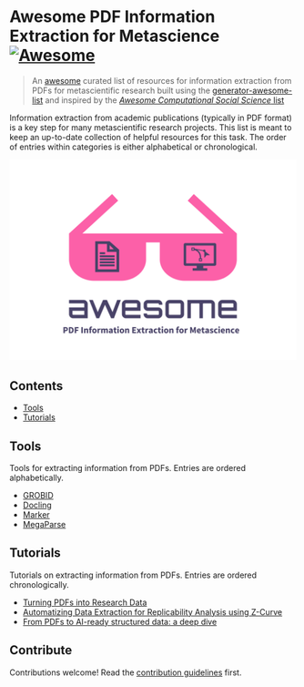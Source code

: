 # Awesome PDF Information Extraction for Metascience [![Awesome](https://awesome.re/badge.svg)](https://awesome.re)

> An [awesome](https://github.com/sindresorhus/awesome) curated list of resources for information extraction from PDFs for metascientific research
> built using the [generator-awesome-list](https://github.com/dar5hak/generator-awesome-list) and inspired by the [*Awesome Computational Social Science* list](https://github.com/gesiscss/awesome-computational-social-science)

Information extraction from academic publications (typically in PDF format) is a key step for many metascientific research projects. This list is meant to keep an up-to-date collection of helpful resources for this task. The order of entries within categories is either alphabetical or chronological.

![logo](logo.png)


## Contents

- [Tools](#tools)
- [Tutorials](#tutorials)


## Tools

Tools for extracting information from PDFs. Entries are ordered alphabetically.

- [GROBID](https://github.com/kermitt2/grobid)
- [Docling](https://docling-project.github.io/docling/)
- [Marker](https://github.com/datalab-to/marker)
- [MegaParse](https://github.com/QuivrHQ/MegaParse)


## Tutorials

Tutorials on extracting information from PDFs. Entries are ordered chronologically.

- [Turning PDFs into Research Data](https://berd-nfdi.github.io/turning-pdfs-into-research-data.io/)
- [Automatizing Data Extraction for Replicability Analysis using Z-Curve](https://github.com/julianquandt/zcurve_autorep)
- [From PDFs to AI-ready structured data: a deep dive](https://explosion.ai/blog/pdfs-nlp-structured-data)


## Contribute

Contributions welcome! Read the [contribution guidelines](contributing.md) first.
